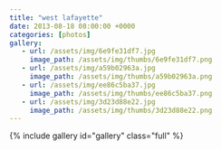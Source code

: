 ```yaml
---
title: "west lafayette"
date: 2013-08-18 08:00:00 +0000
categories: [photos]
gallery:
   - url: /assets/img/6e9fe31df7.jpg
     image_path: /assets/img/thumbs/6e9fe31df7.png
   - url: /assets/img/a59b02963a.jpg
     image_path: /assets/img/thumbs/a59b02963a.png
   - url: /assets/img/ee86c5ba37.jpg
     image_path: /assets/img/thumbs/ee86c5ba37.png
   - url: /assets/img/3d23d88e22.jpg
     image_path: /assets/img/thumbs/3d23d88e22.png
---
```

{% include gallery id="gallery" class="full" %}